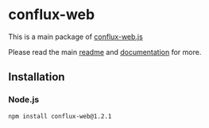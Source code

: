 # conflux-web

This is a main package of [conflux-web.js](https://github.com/Conflux-Chain/ConfluxWeb/tree/conflux-web-1.2.1)

Please read the main [readme](https://github.com/Conflux-Chain/ConfluxWeb/tree/conflux-web-1.2.1) and [documentation](https://phabricator.conflux-chain.org/w/javascript_api/) for more.

## Installation

### Node.js

```bash
npm install conflux-web@1.2.1
```
